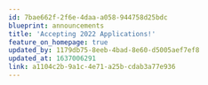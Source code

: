 ```yaml
---
id: 7bae662f-2f6e-4daa-a058-944758d25bdc
blueprint: announcements
title: 'Accepting 2022 Applications!'
feature_on_homepage: true
updated_by: 1179db75-8eeb-4bad-8e60-d5005aef7ef8
updated_at: 1637006291
link: a1104c2b-9a1c-4e71-a25b-cdab3a77e936
---
```

